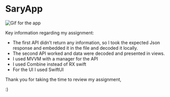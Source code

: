 # SaryApp

![Gif for the app](https://media.giphy.com/media/wUsxOSOuL8OaWbGG6T/giphy.gif?cid=790b7611dc12ff82dd2b172169fd7dea5f09d07bee85b828&rid=giphy.gif&ct=g)

Key information regarding my assignment:

- The first API didn’t return any information, so I took the expected Json response and embedded it in the file and decoded it
locally.
- The second API worked and data were decoded and presented in views. 
- I used MVVM with a manager for the API
- I used Combine instead of RX swift
- For the UI I used SwiftUI

Thank you for taking the time to review my assignment, 

:)
